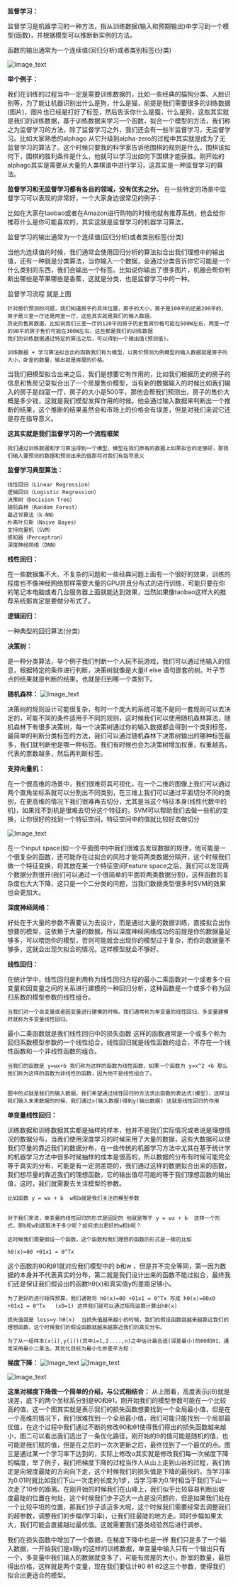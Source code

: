 
__监督学习：__

监督学习是机器学习的一种方法，指从训练数据(输入和预期输出)中学习到一个模型(函数)，并根据模型可以推断新实例的方法。

函数的输出通常为一个连续值(回归分析)或者类别标签(分类)

![Image_text](https://raw.githubusercontent.com/OneStepAndTwoSteps/TensorFlow_notes/master/static/%E5%89%8D%E7%BD%AE%E7%9F%A5%E8%AF%86/%E7%9B%91%E7%9D%A3%E5%AD%A6%E4%B9%A0%E6%B5%81%E7%A8%8B.png)

__举个例子：__
			
我们在训练的过程当中一定是需要训练数据的，比如一些经典的猫狗分类、人脸识别等，为了能让机器识别出什么是狗，什么是猫，前提是我们需要很多的训练数据(图片)，图片也已经是打好了标签，然后告诉你什么是猫，什么是狗，这些其实就是我们的训练数据，基于训练数据来学习一个函数，拟合一个模型的方法，我们称之为监督学习的方法，除了监督学习之外，我们还会有一些半监督学习，无监督学习。比如大家熟悉的alphago 从它升级到alpha-zero的过程中其实就是成为了无监督学习的算法了。这个时候只要我的科学家告诉他围棋的规则是什么，围棋该如何下，围棋的胜利条件是什么，他就可以学习出如何下围棋才能获胜。刚开始的alphago其实是需要从大量的人类棋谱中进行学习，这其实是一种监督学习的算法。

__监督学习和无监督学习都有各自的领域，没有优劣之分。__ 在一些特定的场景中监督学习可以表现的非常好，一个大家身边很常见的例子：

比如在大家在taobao或者在Amazon进行购物的时候他就有推荐系统，他会给你推荐什么是你可能喜欢的，其实这就是监督学习的机器学习算法，
			
监督学习的输出通常为一个连续值(回归分析)或者类别标签(分类)


当他为连续值的时候，我们通常会使用回归分析的算法拟合出我们理想中的输出值，还有一种就是分类算法，当你输入一个数据，会通过分类告诉你它可能是一个什么类别的东西，我们会输出一个标签。比如说你输出了很多图片，机器会帮你判断出哪些是苹果哪些是香蕉，这就是分类，也是监督学习中的一种。

监督学习流程 就是上图

	针对房价预测的问题，我们知道房子的具体位置，房子的大小，房子是100平的还是200平的，房子是三室一厅还是两室一厅，这些其实就是我们的输入数据。
	历史的售房数据，比如说我们三室一厅的120平的房子历史售房价格可能在500W左右，两室一厅的90平的房子售价可能在300W左右，这些都是我们的训练数据
	我们的训练数据通过特定的算法之后，可以得到一个输出值(预测值)。

	训练数据 + 学习算法拟合出的函数我们称为模型，以房价预测为例模型的输入数据就是房子的大小，卧室的数量，输出就是房屋的价格。

当我们把模型拟合出来之后，我们是想要它有作用的，比如我们根据历史的房子的信息和售房记录拟合出了一个房屋售价模型，当有新的数据输入的时候比如我们输入的房子是四室一厅，房子的大小是500平，那他会帮我们预测出，房子的售价大概是多少钱，这就是我们模型发挥作用的时候。他会通过输入数据来判断出一个推断的结果，这个推断的结果虽然会和市场上的价格会有误差，但是对我们来说它还是存在指导意义。


__这其实就是我们监督学习的一个流程框架__

	我们通过训练数据和学习算法得到一个模型，模型在我们原有的数据上如果拟合的足够好，那我们输入要预测的数据和预测出来的值那将对我们有指导意义


__监督学习典型算法：__

	线性回归（Linear Regression） 
	逻辑回归（Logistic Regression）
	决策树（Decision Tree）
	随机森林（Random Forest）
	最近邻算法（k-NN）
	朴素叶贝斯（Naive Bayes）
	支持向量机（SVM）
	感知器（Perceptron）
	深度神经网络（DNN）

__线性回归：__
 
在一些数据集不大、不复杂的问题和一些经典问题上面有一个很好的效果，训练的程度也不像神经网络那样需要大量的GPU并且分布式的进行训练，可能只要在你的笔记本电脑或者几台服务器上面就能达到效果，当然如果像taobao这样大的推荐系统那肯定是要做分布式了。

__逻辑回归：__
    
一种典型的回归算法(分类)

__决策树：__
    
是一种分类算法，举个例子我们判断一个人玩不玩游戏，我们可以通过他输入的信息，根据特定的条件进行判断，决策树就像是大量if else 语句嵌套的树。叶子节点的结果就是判断的结果。也就是归到哪一个类别下。

__随机森林：__
    ![Image_text](https://raw.githubusercontent.com/OneStepAndTwoSteps/TensorFlow_notes/master/static/%E5%89%8D%E7%BD%AE%E7%9F%A5%E8%AF%86/%E9%9A%8F%E6%9C%BA%E6%A3%AE%E6%9E%97%E5%9B%BE%E4%BE%8B.png)
    
    
决策树的规则设计可能很复杂，有时一个庞大的系统可能不是同一套规则可以去决定的，可能不同的条件适用于不同的规则，这时候我们可以使用随机森林算法，随机森林下有很多决策树，每一个决策树通过你的输入数据都会得到一个类别标签，最简单的判断分类标签的方法，我们可以通过随机森林下决策树输出的哪种标签最多，我们就判断他是哪一种标签。我们有时候也会为决策树增加权重，权重越高，代表的票数越多，然后再判断标签。

__支持向量机：__
    
在一个很高维的场景中，我们很难将其可视化，在一个二维的图像上我们可以通过两个直角坐标系就可以分割出不同类别，在三维上我们可以通过平面切分不同的类别，在更高维的情况下我们很难再去切分，尤其是当这个特征本身(线性代数中的机)，如果找不到机是很难去切分这个特征的，SVM可以帮助我们去做一些机的变换，让你很好的找到一个特征空间，特征空间中的值就比较好去做切分

![Image_text](https://raw.githubusercontent.com/OneStepAndTwoSteps/TensorFlow_notes/master/static/%E5%89%8D%E7%BD%AE%E7%9F%A5%E8%AF%86/%E5%90%91%E9%87%8F%E6%9C%BA%E5%9B%BE%E4%BE%8B.png)

在一个input space(如一个平面图中)中我们很难去发现数据的规律，他可能是一个很复杂的函数，还可能存在过拟合的风险才能将两类数据分隔开，这个时候我们做一个特征变换，将其放在某一个特征空间Feature space之后，我们可以发现两个数据分割很开(我们可以通过一个很简单的平面将两类数据分割)，这样函数的复杂度也大大下降，这只是一个二分类的问题，当我们数据类型很多时SVM的效果也会更加大。


__深度神经网络：__
      
好处在于大量的参数不需要认为去设计，而是通过大量的数据训练，直接拟合出你想要的模型，这依赖于大量的数据，所以深度神经网络成功的前提是你的数据量足够多，可以喂饱你的模型，否则可能就会出现你的模型过于复杂，而你的数据量不够多，这就会出现欠拟合的情况。这样模型就会不够好。


__线性回归：__

在统计学中，线性回归是利用称为线性回归方程的最小二乘函数对一个或者多个自变量和因变量之间的关系进行建模的一种回归分析，这种函数是一个或多个称为回归系数的模型参数的线性组合。

	当我们对一个自变量或者因变量进行建模的时候。我们通常称为单变量的线性回归，多变量建模时就称为多变量线性回归。

最小二乘函数就是我们线性回归中的损失函数 这样的函数通常是一个或多个称为回归系数模型参数的一个线性组合，线性回归就是线性函数的组合，不存在一个线性函数和一个非线性函数的组合。

	当我们的函数是 y=wx+b 我们称为这样的函数为线性函数，如果一个函数为 y=x^2 +b 那么我们称为这样的函数为非线性的函数，因为他不是线性组合了。


	图中的点就是我们的输入数据，我们希望通过线性回归的方法求出函数的表达式(模型)，这样当我们输入未来数据的时候，我们通过x(输入数据)得到y(输出数据) 这就是线性回归的作用


__单变量线性回归：__

训练数据和训练数据其实都是抽样的样本，他并不是我们实际情况或者说是理想情况的数据分布，当我们使用深度学习的时候采用了大量的数据，这些大数据可以使我们尽量的靠近我们的数据分布，在一些传统的机器学习方法中尤其在基于统计学的机器学习方法中很多时候抽样的成本是很高的，所以数据的分布有时候可能完全等于真实的分布，可能是有一定测差距的，我们通过这样的数据拟合出来的函数，我们想尽量的靠近我们的理想函数，它的输出值尽可能的等于我们理想函数的输出值，这时，我们就需要去关注模型的参数。

	比如函数 y = wx + b  w和b就是我们关注的模型参数


	对于我们来说，单变量的线性回归的形式是固定的 他就是等于 y = wx + b  这样一个形式，那b和w到底取决于多少呢？如何求出更好的w和b呢？

	这时候我们需要假设一个函数，这个函数和我们理想的函数的形式是一致的比如 

	hθ(x)=θ0 +θ1x1 = θ^Tx

这个函数的θ0和θ1就对应我们模型中的 b和w ，但是并不完全等同，第一因为数据的本身并不代表真实的分布，第二就是我们设计出来的函数不能过拟合，最终我们还是保证我们假设出的函数hθ(x)和真实值y的差距足够小。

	为了更好的进行矩阵预算，我们通常将 hθ(x)=θ0 +θ1x1 = θ^Tx 写成 hθ(x)=θ0x0 +θ1x1 = θ^Tx   (x0=1) 这样我们就可以通过矩阵运算计算出hθ(x)

	损失值就是 loss=y-hθ(x)  当损失值越来越小的时候，我们的假设函数就越来越靠近我们的理想函数，这个时候我们的假设函数就越来越靠近我们的真实分布。

	为了从一组样本(x(i),y(i))(其中i=1,2....,n)之中估计最合适(误差最小)的θ0和θ1，通常采用最小二乘法，其优化目标为最小化参差平方和：



__梯度下降：__
![Image_text](https://raw.githubusercontent.com/OneStepAndTwoSteps/TensorFlow_notes/master/static/%E5%89%8D%E7%BD%AE%E7%9F%A5%E8%AF%86/%E6%A2%AF%E5%BA%A6%E4%B8%8B%E9%99%8D%E5%9B%BE%E4%BE%8B3.jpg)
![Image_text](https://raw.githubusercontent.com/OneStepAndTwoSteps/TensorFlow_notes/master/static/%E5%89%8D%E7%BD%AE%E7%9F%A5%E8%AF%86/%E6%A2%AF%E5%BA%A6%E4%B8%8B%E9%99%8D%E5%9B%BE%E4%BE%8B2.jpg)

![Image_text](https://raw.githubusercontent.com/OneStepAndTwoSteps/TensorFlow_notes/master/static/%E5%89%8D%E7%BD%AE%E7%9F%A5%E8%AF%86/%E6%A2%AF%E5%BA%A6%E4%B8%8B%E9%99%8D%E5%9B%BE%E4%BE%8B.png)

__这里对梯度下降做一个简单的介绍，与公式相结合：__
     从上图看，高度表示j(θ)就是误差，底下的两个坐标系分别是θ0和θ1，刚开始我们的模型参数可能在一个比较高的值，这一个图其实就是表示我们的损失函数想要找到一个全局最小值，但是在一个高维的情况下，我们很难找到一个全局最小值，我们可能只能找到一个局部最优值，在这个过程中我们通过不断的修改θ0和θ1使得我们得出的损失函数越来越小，图二可以看出我们选出了一条优化路径，刚开始的θ的值可能是随机的值，也可能是我们赋的值，但是在之后的一次次更新之后，最终找到了一个最优的点。图三是通过某一个学习率下达到的，实际上修改α其实就是修改我们每一次梯度下降的幅度，举了例子，我们把梯度下降的过程当作人从山上走到山谷的过程，我们肯定是向坡度最陡的方向向下走，这个时候我们的损失值是下降的最快的，当学习率为0.01时就比如我们下山一次走的长度为1步，当学习率为0.1时相当于我们下山一次走了10步的距离。在刚开始的时候我们在山峰上，我们似乎比较容易判断出坡度最陡的位置在何处，这个时候我们步子迈大一点是没问题的，但是如果我们处在一个比较平坦的位置，那我们步子该迈多大呢，这个时候我们需要经常去调整我们的超参数，调整我们的步幅(学习率)，让我们往最陡的地方走。同时步幅如果太大，我们可能会直接越过最优值。这就需要我们基类经验然后进行调参。


我们在损失函数中增加了一个数据，在梯度下降中也是一样 我们只是多了一个输入数据，一开始我们是x跟y的这样的训练数据，单变量中输入只有一个输出只有一个，多变量中我们输入的数据就变多了，可能有房屋的大小，卧室的数量，最后得出价格，这样就是两个变量，现在我们要估计θ0 θ1 θ2这三个参数，使得我们拟合出更适合的模型。

